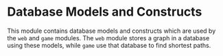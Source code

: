 # Database Models and Constructs
This module contains database models and constructs which are used by the `web` and `game` modules.
The `web` module stores a graph in a database using these models, while `game` use that database to
find shortest paths.